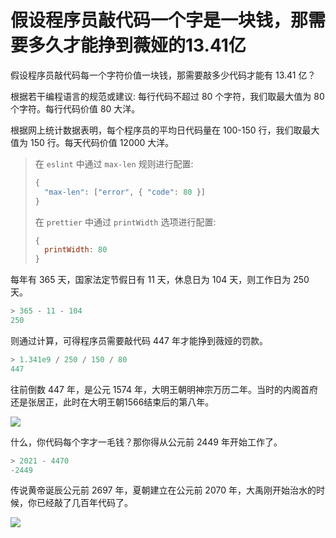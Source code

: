 # 假设程序员敲代码一个字是一块钱，那需要多久才能挣到薇娅的13.41亿 

假设程序员敲代码每一个字符价值一块钱，那需要敲多少代码才能有 13.41 亿？

根据若干编程语言的规范或建议: 每行代码不超过 80 个字符，我们取最大值为 80 个字符。每行代码价值 80 大洋。

根据网上统计数据表明，每个程序员的平均日代码量在 100-150 行，我们取最大值为 150 行。每天代码价值 12000 大洋。

> 在 `eslint` 中通过 `max-len` 规则进行配置:
> 
> ``` js
> {
>   "max-len": ["error", { "code": 80 }]
> }
> ```
> 
> 在 `prettier` 中通过 `printWidth` 选项进行配置:
> 
> ``` js
> {
>   printWidth: 80
> }
> ```

每年有 365 天，国家法定节假日有 11 天，休息日为 104 天，则工作日为 250 天。

``` js
> 365 - 11 - 104
250
```

则通过计算，可得程序员需要敲代码 447 年才能挣到薇娅的罚款。

``` js
> 1.341e9 / 250 / 150 / 80
447
```

往前倒数 447 年，是公元 1574 年，大明王朝明神宗万历二年。当时的内阁首府还是张居正，此时在大明王朝1566结束后的第八年。

![](https://cdn.jsdelivr.net/gh/shfshanyue/assets/2021-12-21/daming.294f30.webp)

什么，你代码每个字才一毛钱？那你得从公元前 2449 年开始工作了。

``` js
> 2021 - 4470
-2449
```

传说黄帝诞辰公元前 2697 年，夏朝建立在公元前 2070 年，大禹刚开始治水的时候，你已经敲了几百年代码了。

![](https://cdn.jsdelivr.net/gh/shfshanyue/assets/2021-12-21/zhili.070504.webp)
